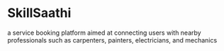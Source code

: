 # SkillSaathi
a service booking platform aimed at connecting users with nearby professionals such as carpenters, painters, electricians, and mechanics
